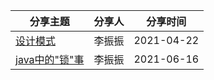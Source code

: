 分享主题 | 分享人 | 分享时间
---|---|---
[设计模式](src/main/java/com/eports/design_pattern/README.md) | 李振振 | 2021-04-22
[java中的"锁"事](src/main/java/com/eports/java_locks/README.md) | 李振振 | 2021-06-16
